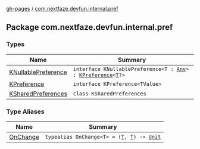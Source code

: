 [gh-pages](../index.md) / [com.nextfaze.devfun.internal.pref](./index.md)

## Package com.nextfaze.devfun.internal.pref

### Types

| Name | Summary |
|---|---|
| [KNullablePreference](-k-nullable-preference.md) | `interface KNullablePreference<T : `[`Any`](https://kotlinlang.org/api/latest/jvm/stdlib/kotlin/-any/index.html)`> : `[`KPreference`](-k-preference/index.md)`<`[`T`](-k-nullable-preference.md#T)`?>` |
| [KPreference](-k-preference/index.md) | `interface KPreference<TValue>` |
| [KSharedPreferences](-k-shared-preferences/index.md) | `class KSharedPreferences` |

### Type Aliases

| Name | Summary |
|---|---|
| [OnChange](-on-change.md) | `typealias OnChange<T> = (`[`T`](-on-change.md#T)`, `[`T`](-on-change.md#T)`) -> `[`Unit`](https://kotlinlang.org/api/latest/jvm/stdlib/kotlin/-unit/index.html) |

